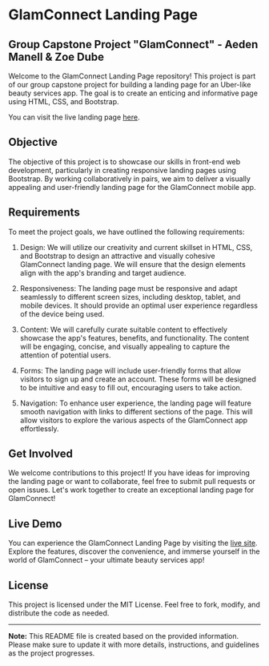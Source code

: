 # GlamConnect Landing Page

## Group Capstone Project "GlamConnect" - Aeden Manell & Zoe Dube

Welcome to the GlamConnect Landing Page repository! This project is part of our group capstone project for building a landing page for an Uber-like beauty services app. The goal is to create an enticing and informative page using HTML, CSS, and Bootstrap.

You can visit the live landing page [here](https://glamconnect-aeden-zoe.netlify.app/).

## Objective

The objective of this project is to showcase our skills in front-end web development, particularly in creating responsive landing pages using Bootstrap. By working collaboratively in pairs, we aim to deliver a visually appealing and user-friendly landing page for the GlamConnect mobile app.

## Requirements

To meet the project goals, we have outlined the following requirements:

1. Design: We will utilize our creativity and current skillset in HTML, CSS, and Bootstrap to design an attractive and visually cohesive GlamConnect landing page. We will ensure that the design elements align with the app's branding and target audience.

2. Responsiveness: The landing page must be responsive and adapt seamlessly to different screen sizes, including desktop, tablet, and mobile devices. It should provide an optimal user experience regardless of the device being used.

3. Content: We will carefully curate suitable content to effectively showcase the app's features, benefits, and functionality. The content will be engaging, concise, and visually appealing to capture the attention of potential users.

4. Forms: The landing page will include user-friendly forms that allow visitors to sign up and create an account. These forms will be designed to be intuitive and easy to fill out, encouraging users to take action.

5. Navigation: To enhance user experience, the landing page will feature smooth navigation with links to different sections of the page. This will allow visitors to explore the various aspects of the GlamConnect app effortlessly.

## Get Involved

We welcome contributions to this project! If you have ideas for improving the landing page or want to collaborate, feel free to submit pull requests or open issues. Let's work together to create an exceptional landing page for GlamConnect!

## Live Demo

You can experience the GlamConnect Landing Page by visiting the [live site](https://glamconnect-aeden-zoe.netlify.app/). Explore the features, discover the convenience, and immerse yourself in the world of GlamConnect – your ultimate beauty services app!

## License

This project is licensed under the MIT License. Feel free to fork, modify, and distribute the code as needed.

---

**Note:** This README file is created based on the provided information. Please make sure to update it with more details, instructions, and guidelines as the project progresses.
